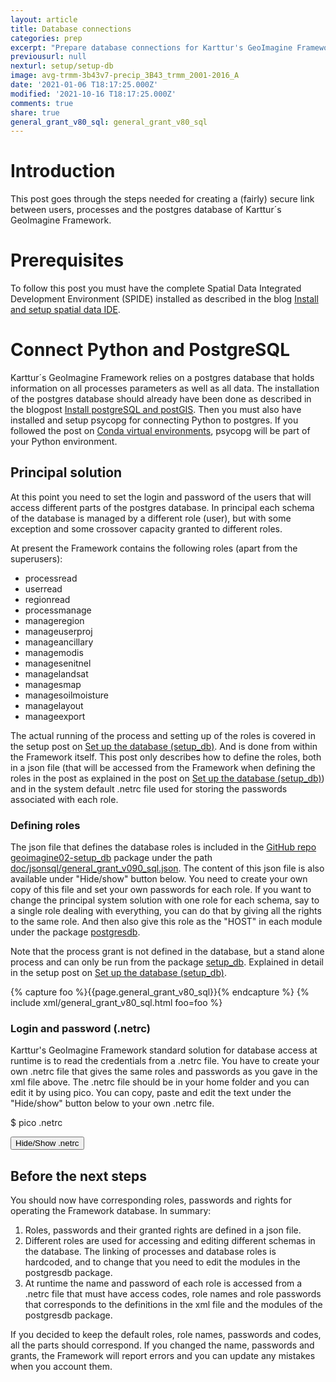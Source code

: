 ```yaml
---
layout: article
title: Database connections
categories: prep
excerpt: "Prepare database connections for Karttur's GeoImagine Framework"
previousurl: null
nexturl: setup/setup-db
image: avg-trmm-3b43v7-precip_3B43_trmm_2001-2016_A
date: '2021-01-06 T18:17:25.000Z'
modified: '2021-10-16 T18:17:25.000Z'
comments: true
share: true
general_grant_v80_sql: general_grant_v80_sql
---
```

<script src="https://karttur.github.io/common/assets/js/karttur/togglediv.js"></script>

# Introduction

This post goes through the steps needed for creating a (fairly) secure link between users, processes and the postgres database of Karttur´s GeoImagine Framework.

# Prerequisites

To follow this post you must have the complete Spatial Data Integrated Development Environment (SPIDE) installed as described in the blog [Install and setup spatial data IDE](https://karttur.github.io/setup-ide/).

# Connect Python and PostgreSQL

Karttur´s GeoImagine Framework relies on a postgres database that holds information on all processes parameters as well as all data. The installation of the postgres database should already have been done as described in the blogpost [Install postgreSQL and postGIS](https://karttur.github.io/setup-ide/setup-ide/install-postgres/). Then you must also have installed and setup <span class='package'>psycopg</span> for connecting Python to postgres. If you followed the post on [Conda virtual environments](../prep-conda-environ), <span class='package'>psycopg</span> will be part of your Python environment.

## Principal solution

At this point you need to set the login and password of the users that will access different parts of the postgres database. In principal each schema of the database is managed by a different role (user), but with some exception and some crossover capacity granted to different roles.

At present the Framework contains the following roles (apart from the superusers):
- processread
- userread
- regionread
- processmanage
- manageregion
- manageuserproj
- manageancillary
- managemodis
- managesenitnel
- managelandsat
- managesmap
- managesoilmoisture
- managelayout
- manageexport

The actual running of the process and setting up of the roles is covered in the setup post on [Set up the database (setup_db)](../../setup/setup-db/). And is done from within the Framework itself. This post only describes how to define the roles, both in a json file (that will be accessed from the Framework when defining the roles in the post as explained in the post on [Set up the database (setup_db)](../../setup/setup-setup-db/)) and in the system default <span class='file'>.netrc</span> file used for storing the passwords associated with each role.

### Defining roles

The json file that defines the database roles is included in the [GitHub repo geoimagine02-setup_db](https://github.com/karttur/geoimagine02-setup_db) package under the path [<span class='file'>doc/jsonsql/general_grant_v090_sql.json</span>](https://github.com/karttur/geoimagine02-setup_db/tree/master/doc/jsonsql). The content of this json file is also available under <span class='button'>"Hide/show"</span> button below. You need to create your own copy of this file and set your own passwords for each role. If you want to change the principal system solution with one role for each schema, say to a single role dealing with everything, you can do that by giving all the rights to the same role. And then also give this role as the "HOST" in each module under the package [<span class='package'>postgresdb</span>](../../package/package-postgresdb/).

Note that the process <span class='package'>grant</span> is not defined in the database, but a stand alone process and can only be run from the package [<span class='package'>setup_db</span>](../../package/package-setup_db/). Explained in detail in the setup post on [Set up the database (setup_db)](../../setup/setup-setup-db/).

{% capture foo %}{{page.general_grant_v80_sql}}{% endcapture %}
{% include xml/general_grant_v80_sql.html foo=foo %}

### Login and password (.netrc)

Karttur's GeoImagine Framework standard solution for database access at runtime is to read the credentials from a <span class='file'>.netrc</span> file. You have to create your own <span class='file'>.netrc</span> file that gives the same roles and passwords as you gave in the xml file above. The <span class='file'>.netrc</span> file should be in your home folder and you can edit it by using <span class='terminalapp'>pico</span>. You can copy, paste and edit the text under the <span class='button'>"Hide/show"</span> button below to your own <span class='file'>.netrc</span> file.

<span class='terminal'>$ pico .netrc</span>

<button id= "togglenetrc" onclick="hiddencode('netrc')">Hide/Show .netrc</button>

<div id="netrc" style="display:none">

{% capture text-capture %}
{% raw %}

```
machine localhost0 login superuser password abc
machine localhost1 login produser  password abc
machine usermanager login usermanager password abc
machine managelayout login managelayout password abc
machine managemodis login managemodis password abc
machine manageregion login manageregion password abc
machine formatread login formatread password abc
machine regionread login regionread password abc
machine manageancillary login manageancillary abc
machine managesentinel login managesentinel password abc
machine managesoilmoisture login managesoilmoisture password abc
machine managelandsat login managelandsat password abc
machine managesmap login managesmap password abc
machine manageexport login manageexport password abc
machine ManageUserProj login manageuserproj password abc
```
{% endraw %}
{% endcapture %}
{% include widgets/toggle-code.html toggle-text=text-capture  %}
</div>

## Before the next steps

You should now have corresponding roles, passwords and rights for operating the Framework database. In summary:

1. Roles, passwords and their granted rights are defined in a json file.
2. Different roles are used for accessing and editing different schemas in the database. The linking of processes and database roles is hardcoded, and to change that you need to edit the modules in the <span class='package'>postgresdb</span> package.
3. At runtime the name and password of each role is accessed from a <span class='file'>.netrc</span> file that must have access codes, role names and role passwords that corresponds to the definitions in the xml file and the modules of the <span class='package'>postgresdb</span> package.

If you decided to keep the default roles, role names, passwords and codes, all the parts should correspond. If you changed the name, passwords and grants, the Framework will report errors and you can update any mistakes when you account them.
